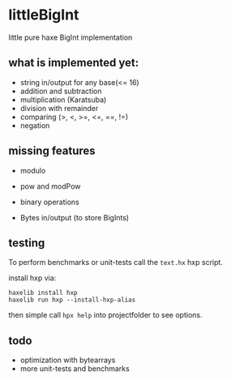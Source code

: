 # littleBigInt
little pure haxe BigInt implementation

## what is implemented yet:

- string in/output for any base(<= 16)
- addition and subtraction
- multiplication (Karatsuba)
- division with remainder
- comparing (>, <, >=, <=, ==, !=)
- negation


## missing features

- modulo
- pow and modPow
- binary operations

- Bytes in/output (to store BigInts)


## testing

To perform benchmarks or unit-tests call the `text.hx` hxp script. 
  
install hxp via:
```
haxelib install hxp
haxelib run hxp --install-hxp-alias
```

then simple call `hpx help` into projectfolder to see options.


## todo

- optimization with bytearrays
- more unit-tests and benchmarks